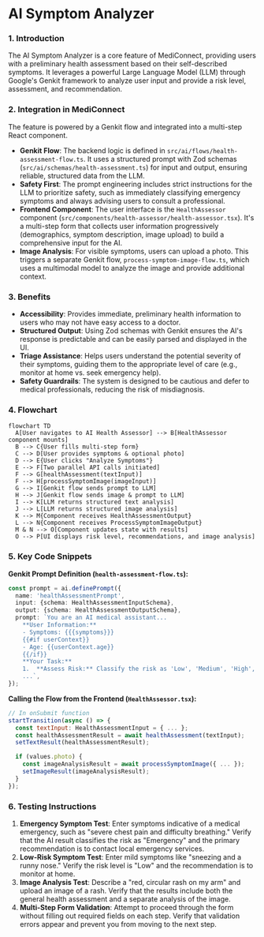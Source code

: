 # AI Symptom Analyzer

### 1. Introduction
The AI Symptom Analyzer is a core feature of MediConnect, providing users with a preliminary health assessment based on their self-described symptoms. It leverages a powerful Large Language Model (LLM) through Google's Genkit framework to analyze user input and provide a risk level, assessment, and recommendation.

### 2. Integration in MediConnect
The feature is powered by a Genkit flow and integrated into a multi-step React component.

- **Genkit Flow**: The backend logic is defined in `src/ai/flows/health-assessment-flow.ts`. It uses a structured prompt with Zod schemas (`src/ai/schemas/health-assessment.ts`) for input and output, ensuring reliable, structured data from the LLM.
- **Safety First**: The prompt engineering includes strict instructions for the LLM to prioritize safety, such as immediately classifying emergency symptoms and always advising users to consult a professional.
- **Frontend Component**: The user interface is the `HealthAssessor` component (`src/components/health-assessor/health-assessor.tsx`). It's a multi-step form that collects user information progressively (demographics, symptom description, image upload) to build a comprehensive input for the AI.
- **Image Analysis**: For visible symptoms, users can upload a photo. This triggers a separate Genkit flow, `process-symptom-image-flow.ts`, which uses a multimodal model to analyze the image and provide additional context.

### 3. Benefits
- **Accessibility**: Provides immediate, preliminary health information to users who may not have easy access to a doctor.
- **Structured Output**: Using Zod schemas with Genkit ensures the AI's response is predictable and can be easily parsed and displayed in the UI.
- **Triage Assistance**: Helps users understand the potential severity of their symptoms, guiding them to the appropriate level of care (e.g., monitor at home vs. seek emergency help).
- **Safety Guardrails**: The system is designed to be cautious and defer to medical professionals, reducing the risk of misdiagnosis.

### 4. Flowchart
```mermaid
flowchart TD
  A[User navigates to AI Health Assessor] --> B[HealthAssessor component mounts]
  B --> C{User fills multi-step form}
  C --> D[User provides symptoms & optional photo]
  D --> E{User clicks "Analyze Symptoms"}
  E --> F[Two parallel API calls initiated]
  F --> G[healthAssessment(textInput)]
  F --> H[processSymptomImage(imageInput)]
  G --> I[Genkit flow sends prompt to LLM]
  H --> J[Genkit flow sends image & prompt to LLM]
  I --> K[LLM returns structured text analysis]
  J --> L[LLM returns structured image analysis]
  K --> M{Component receives HealthAssessmentOutput}
  L --> N{Component receives ProcessSymptomImageOutput}
  M & N --> O[Component updates state with results]
  O --> P[UI displays risk level, recommendations, and image analysis]
```

### 5. Key Code Snippets
**Genkit Prompt Definition (`health-assessment-flow.ts`):**
```typescript
const prompt = ai.definePrompt({
  name: 'healthAssessmentPrompt',
  input: {schema: HealthAssessmentInputSchema},
  output: {schema: HealthAssessmentOutputSchema},
  prompt: `You are an AI medical assistant...
    **User Information:**
    - Symptoms: {{{symptoms}}}
    {{#if userContext}}
    - Age: {{userContext.age}}
    {{/if}}
    **Your Task:**
    1.  **Assess Risk:** Classify the risk as 'Low', 'Medium', 'High', or 'Emergency'.
    ...`,
});
```

**Calling the Flow from the Frontend (`HealthAssessor.tsx`):**
```javascript
// In onSubmit function
startTransition(async () => {
  const textInput: HealthAssessmentInput = { ... };
  const healthAssessmentResult = await healthAssessment(textInput);
  setTextResult(healthAssessmentResult);

  if (values.photo) {
    const imageAnalysisResult = await processSymptomImage({ ... });
    setImageResult(imageAnalysisResult);
  }
});
```

### 6. Testing Instructions
1.  **Emergency Symptom Test**: Enter symptoms indicative of a medical emergency, such as "severe chest pain and difficulty breathing." Verify that the AI result classifies the risk as "Emergency" and the primary recommendation is to contact local emergency services.
2.  **Low-Risk Symptom Test**: Enter mild symptoms like "sneezing and a runny nose." Verify the risk level is "Low" and the recommendation is to monitor at home.
3.  **Image Analysis Test**: Describe a "red, circular rash on my arm" and upload an image of a rash. Verify that the results include both the general health assessment and a separate analysis of the image.
4.  **Multi-Step Form Validation**: Attempt to proceed through the form without filling out required fields on each step. Verify that validation errors appear and prevent you from moving to the next step.
